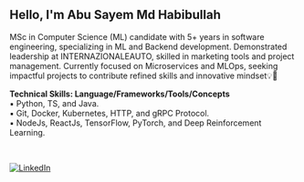 <h2>Hello, I'm Abu Sayem Md Habibullah</h2>

MSc in Computer Science (ML) candidate with 5+ years in software engineering, specializing in ML and Backend development. Demonstrated leadership at INTERNAZIONALEAUTO, skilled in marketing tools and project management. Currently focused on Microservices and MLOps, seeking impactful projects to contribute refined skills and innovative mindset💡🤝

**Technical Skills: Language/Frameworks/Tools/Concepts** <br/>
▪ Python, TS, and Java. <br/>
▪ Git, Docker, Kubernetes, HTTP, and gRPC Protocol. <br/>
▪ NodeJs, ReactJs, TensorFlow, PyTorch, and Deep Reinforcement Learning. <br/>

<br/>

<p align="left">
  <a href="https://www.linkedin.com/in/asmdhabibullah/"><img alt="LinkedIn" src="https://img.shields.io/badge/LinkedIn-As%20Md%20Habibullah-blue?style=flat-square&logo=linkedin"></a>
</p>

<!--<h3> 🤝 Connect with Me </h3>-->
<!-- [![As Md Habibullah's GitHub Stats](https://github-readme-stats.vercel.app/api?username=asmdhabibullah&show_icons=true&theme=radica)](https://github.com/asmdhabibullah) -->
<!-- <a href="https://habib-dev.vercel.app"><img alt="Website" src="https://img.shields.io/badge/Website-https://habib-dev.vercel.app-blue?style=flat-square&logo=google-chrome"></a> -->
<!-- <a href="mailto:asmdhabibullah@yahoo.com"><img alt="Email" src="https://img.shields.io/badge/Email-asmdhabibullah@stu.xidian.edu.cn-blue?style=flat-square&logo=gmail"></a> -->
<!--  [Abu Sayem Md Habibullah](https://github.com/asmdhabibullah) -->
